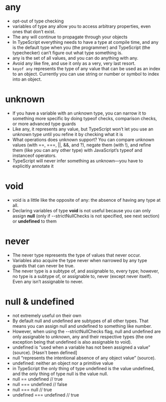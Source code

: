 # any

-   opt-out of type checking
-   variables of type any allow you to access arbitrary properties, even ones that don’t exist.
-   The any will continue to propagate through your objects
-   In TypeScript everything needs to have a type at compile time, and any is the default type when you (the programmer) and TypeScript (the typechecker) can’t figure out what type something is.
-   any is the set of all values, and you can do anything with any.
-   Avoid any like fire, and use it only as a very, very last resort.
-   `keyof any` represents the type of any value that can be used as an index to an object. Currently you can use string or number or symbol to index into an object.

# unknown

-   If you have a variable with an unknown type, you can narrow it to something more specific by doing typeof checks, comparison checks, or more advanced type guards
-   Like any, it represents any value, but TypeScript won’t let you use an unknown type until you refine it by checking what it is
-   What operations does unknown support? You can compare unknown values (with ==, ===, ||, &&, and ?), negate them (with !), and refine them (like you can any other type) with JavaScript’s typeof and instanceof operators.
-   TypeScript will never infer something as unknown—you have to explicitly annotate it

# void

-   void is a little like the opposite of any: the absence of having any type at all.
-   Declaring variables of type **void** is not useful because you can only assign **null** (only if --strictNullChecks is not specified, see next section) or **undefined** to them

# never

-   The never type represents the type of values that never occur.
-   Variables also acquire the type never when narrowed by any type guards that can never be true.
-   The never type is a subtype of, and assignable to, every type; however, no type is a subtype of, or assignable to, never (except never itself). Even any isn’t assignable to never.

# null & undefined

-   not extremely useful on their own
-   By default null and undefined are subtypes of all other types. That means you can assign null and undefined to something like number.
-   However, when using the --strictNullChecks flag, null and undefined are only assignable to unknown, any and their respective types (the one exception being that undefined is also assignable to void).
-   undefined is “used when a variable has not been assigned a value” (source). [Hasn't been defined]
-   null “represents the intentional absence of any object value” (source).
-   undefined: neither an object nor a primitive value
-   in TypeScript the only thing of type undefined is the value undefined, and the only thing of type null is the value null.
-   null == undefined // true
-   null === undefined // false
-   null === null // true
-   undefined === undefined // true
